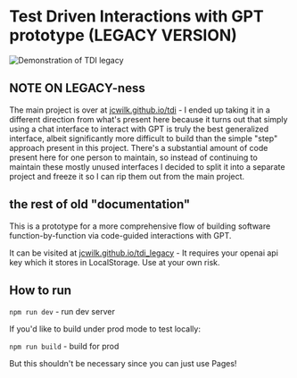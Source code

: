 # Test Driven Interactions with GPT prototype (LEGACY VERSION)

![Demonstration of TDI legacy](demonstration.gif)

## NOTE ON LEGACY-ness

The main project is over at [jcwilk.github.io/tdi](https://jcwilk.github.io/tdi) - I ended up taking it in a different direction from what's
present here because it turns out that simply using a chat interface to interact with GPT is truly the best generalized interface, albeit significantly
more difficult to build than the simple "step" approach present in this project. There's a substantial amount of code present here for one person to maintain, so instead of continuing to maintain these mostly unused interfaces I decided to split it into a separate project and freeze it so I can rip them out from the main project.

## the rest of old "documentation"

This is a prototype for a more comprehensive flow of building software function-by-function via code-guided interactions with GPT.

It can be visited at [jcwilk.github.io/tdi_legacy](https://jcwilk.github.io/tdi_legacy) - It requires your openai api key which it stores in LocalStorage. Use at your own risk.

## How to run

`npm run dev` - run dev server

If you'd like to build under prod mode to test locally:

`npm run build` - build for prod

But this shouldn't be necessary since you can just use Pages!
